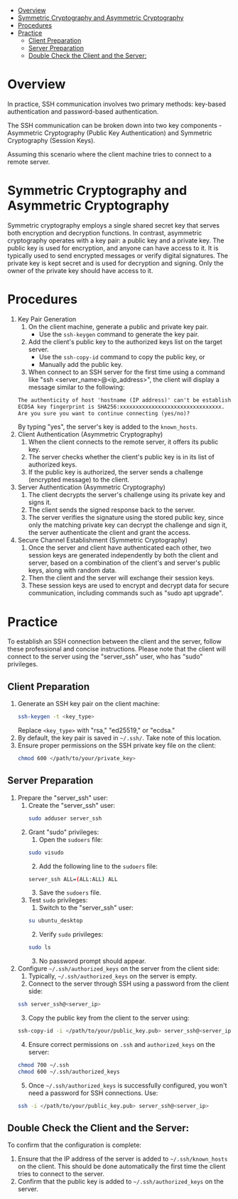 - [Overview](#overview)
- [Symmetric Cryptography and Asymmetric Cryptography](#symmetric-cryptography-and-asymmetric-cryptography)
- [Procedures](#procedures)
- [Practice](#practice)
  - [Client Preparation](#client-preparation)
  - [Server Preparation](#server-preparation)
  - [Double Check the Client and the Server:](#double-check-the-client-and-the-server)

# Overview
In practice, SSH communication involves two primary methods: key-based authentication and password-based authentication.

The SSH communication can be broken down into two key components - Asymmetric Cryptography (Public Key Authentication) and Symmetric Cryptography (Session Keys).

Assuming this scenario where the client machine tries to connect to a remote server.

# Symmetric Cryptography and Asymmetric Cryptography
Symmetric cryptography employs a single shared secret key that serves both encryption and decryption functions. In contrast, asymmetric cryptography operates with a key pair: a public key and a private key. The public key is used for encryption, and anyone can have access to it. It is typically used to send encrypted messages or verify digital signatures. The private key is kept secret and is used for decryption and signing. Only the owner of the private key should have access to it.

# Procedures
1. Key Pair Generation
   1. On the client machine, generate a public and private key pair.
      * Use the `ssh-keygen` command to generate the key pair.
   2. Add the client's public key to the authorized keys list on the target server.
      * Use the `ssh-copy-id` command to copy the public key, or
      * Manually add the public key.
   3. When connect to an SSH server for the first time using a command like "ssh <server_name>@<ip_address>", the client will display a message similar to the following:
    ```txt
    The authenticity of host 'hostname (IP address)' can't be established.
    ECDSA key fingerprint is SHA256:xxxxxxxxxxxxxxxxxxxxxxxxxxxxxxxx.
    Are you sure you want to continue connecting (yes/no)?
    ```
    By typing "yes", the server's key is added to the `known_hosts`.
2. Client Authentication (Asymmetric Cryptography)
   1. When the client connects to the remote server, it offers its public key.
   2. The server checks whether the client's public key is in its list of authorized keys.
   3. If the public key is authorized, the server sends a challenge (encrypted message) to the client.
3. Server Authentication (Asymmetric Cryptography)
   1. The client decrypts the server's challenge using its private key and signs it.
   2. The client sends the signed response back to the server.
   3. The server verifies the signature using the stored public key, since only the matching private key can decrypt the challenge and sign it, the server authenticate the client and grant the access.
4. Secure Channel Establishment (Symmetric Cryptography)
   1. Once the server and client have authenticated each other, two session keys are generated independently by both the client and server, based on a combination of the client's and server's public keys, along with random data.
   2. Then the client and the server will exchange their session keys.
   3. These session keys are used to encrypt and decrypt data for secure communication, including commands such as "sudo apt upgrade".

# Practice
To establish an SSH connection between the client and the server, follow these professional and concise instructions. Please note that the client will connect to the server using the "server_ssh" user, who has "sudo" privileges.

## Client Preparation
1. Generate an SSH key pair on the client machine:
    ```bash
    ssh-keygen -t <key_type>
    ```
    Replace `<key_type>` with "rsa," "ed25519," or "ecdsa."
2. By default, the key pair is saved in `~/.ssh/`. Take note of this location.
3. Ensure proper permissions on the SSH private key file on the client:
    ```bash
    chmod 600 </path/to/your/private_key>
    ```
## Server Preparation
1. Prepare the "server_ssh" user:
   1. Create the "server_ssh" user:
       ```bash
       sudo adduser server_ssh
       ```
   2. Grant "sudo" privileges:
      1. Open the `sudoers` file:
        ```bash
        sudo visudo
        ```
      2. Add the following line to the `sudoers` file:
        ```bash
        server_ssh ALL=(ALL:ALL) ALL
        ```
      3. Save the `sudoers` file.
   3. Test `sudo` privileges:
      1. Switch to the "server_ssh" user:
        ```bash
        su ubuntu_desktop
        ```
      2. Verify `sudo` privileges:
        ```bash
        sudo ls
        ```
      3. No password prompt should appear.
2. Configure `~/.ssh/authorized_keys` on the server from the client side:
   1. Typically, `~/.ssh/authorized_keys` on the server is empty.
   2. Connect to the server through SSH using a password from the client side:
    ```bash
    ssh server_ssh@<server_ip>
    ```
   3. Copy the public key from the client to the server using:
    ```bash
    ssh-copy-id -i </path/to/your/public_key.pub> server_ssh@<server_ip>
    ```
   4. Ensure correct permissions on `.ssh` and `authorized_keys` on the server:
    ```bash
    chmod 700 ~/.ssh
    chmod 600 ~/.ssh/authorized_keys
    ```
   5. Once `~/.ssh/authorized_keys` is successfully configured, you won't need a password for SSH connections. Use:
    ```bash
    ssh -i </path/to/your/public_key.pub> server_ssh@<server_ip>
    ```
## Double Check the Client and the Server:
To confirm that the configuration is complete:

1. Ensure that the IP address of the server is added to `~/.ssh/known_hosts` on the client. This should be done automatically the first time the client tries to connect to the server.
2. Confirm that the public key is added to `~/.ssh/authorized_keys` on the server.
